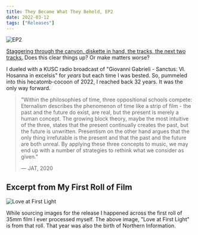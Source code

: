 ```yaml
---
title: They Became What They Beheld, EP2
date: 2022-03-12
tags: ["Releases"]
---
```


![EP2](/images/ep2.jpg)

[Staggering through the canyon, diskette in hand, the tracks, the next two tracks.](https://theybecamewhattheybeheld.bandcamp.com/album/ep2) Does this clear things up? Or make matters worse?<!--x-->

I dueled with a KUSC radio broadcast of "Giovanni Gabrieli - Sanctus: VI. Hosanna in excelsis" for _years_ but each time I was bested. So, pummeled into this hecatomb-cocoon of 2022, I reached back 32 years. It was the only way forward.

> "Within the philosophies of time, three oppositional schools compete: Eternalism describes the phenomenon of time like a strip of film - the past and the future do exist, are real, but the present is merely a human concept. The growing block theory, maybe the most intuitive of the three, states that the present continually creates the past, but the future is unwritten. Presentism on the other hand argues that the only thing irrefutable is the present and that the past and the future are both unreal. By applying these three concepts to music, we may end up with a number of strategies to rethink what we consider as given."
>
> — JAT, 2020

## Excerpt from My First Roll of Film

![Love at First Light](/images/love-at-first-light.jpg)

While sourcing images for the release I happened across the first roll of 35mm film I ever processed myself. The above image, "Love at First Light" is from that roll. That year was also the birth of Northern Information.
